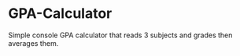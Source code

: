 # GPA-Calculator
Simple console GPA calculator that reads 3 subjects and grades then averages them.
